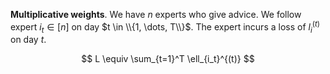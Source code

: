 **Multiplicative weights**. We have $n$ experts who give advice. We follow expert $i_t \in [n]$ on day $t \in \\{1, \dots, T\\}$. The expert incurs a loss of $l_i^{(t)}$ on day $t$.

$$
L \equiv \sum_{t=1}^T \ell_{i_t}^{(t)}
$$
